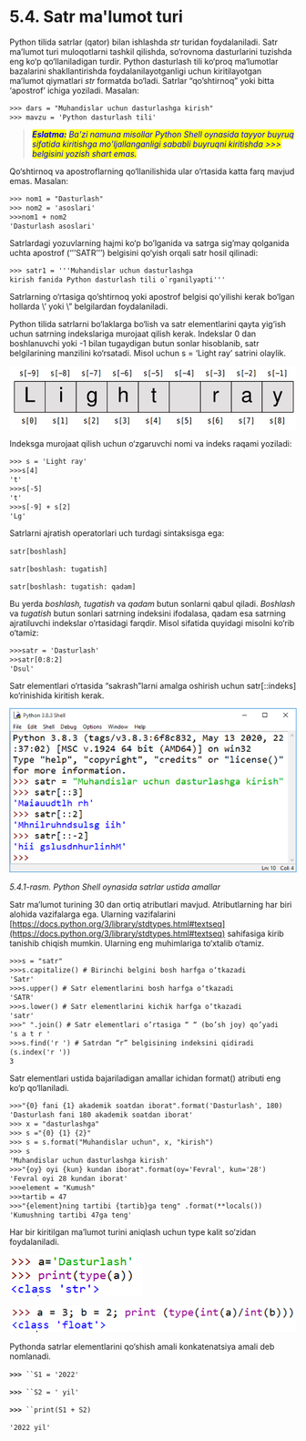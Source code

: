 # 5.4. Satr ma'lumot turi

Python tilida satrlar (qator) bilan ishlashda _str_ turidan foydalaniladi. Satr ma’lumot turi muloqotlarni tashkil qilishda, so‘rovnoma dasturlarini tuzishda eng ko‘p qo‘llaniladigan turdir. Python dasturlash tili ko‘proq ma‘lumotlar bazalarini shakllantirishda foydalanilayotganligi uchun kiritilayotgan ma‘lumot qiymatlari _str_ formatda bo‘ladi. Satrlar “qo’shtirnoq” yoki bitta ‘apostrof’ ichiga yoziladi. Masalan:

```
>>> dars = "Muhandislar uchun dasturlashga kirish"
>>> mavzu = 'Python dasturlash tili'
```

> _<mark style="color:blue;background-color:yellow;">**Eslatma:**</mark> <mark style="color:blue;background-color:yellow;"></mark><mark style="color:blue;background-color:yellow;">Ba'zi namuna misollar Python Shell oynasida tayyor buyruq sifatida kiritishga mo'ljallanganligi sababli buyruqni kiritishda >>> belgisini yozish shart emas.</mark>_

Qo‘shtirnoq va apostroflarning qo‘llanilishida ular o‘rtasida katta farq mavjud emas. Masalan:

```
>>> nom1 = "Dasturlash"
>>> nom2 = 'asoslari'
>>>nom1 + nom2
'Dasturlash asoslari'
```

Satrlardagi yozuvlarning hajmi ko‘p bo’lganida va satrga sig’may qolganida uchta apostrof (‘’’SATR’’’) belgisini qo‘yish orqali satr hosil qilinadi:

```
>>> satr1 = '''Muhandislar uchun dasturlashga
kirish fanida Python dasturlash tili o`rganilyapti'''
```

Satrlarning o‘rtasiga qo’shtirnoq yoki apostrof belgisi qo’yilishi kerak bo‘lgan hollarda \’ yoki \” belgilardan foydalaniladi.

Python tilida satrlarni bo‘laklarga bo‘lish va satr elementlarini qayta yig‘ish uchun satrning indekslariga murojaat qilish kerak. Indekslar 0 dan boshlanuvchi yoki -1 bilan tugaydigan butun sonlar hisoblanib, satr belgilarining manzilini ko‘rsatadi. Misol uchun s = ‘Light ray’ satrini olaylik.

![](../../.gitbook/assets/17)

Indeksga murojaat qilish uchun o‘zgaruvchi nomi va indeks raqami yoziladi:

```
>>> s = 'Light ray'
>>>s[4]
't'
>>>s[-5]
't'
>>>s[-9] + s[2]
'Lg'
```

Satrlarni ajratish operatorlari uch turdagi sintaksisga ega:

`satr[boshlash]`

`satr[boshlash: tugatish]`

`satr[boshlash: tugatish: qadam]`

Bu yerda _boshlash, tugatish_ va _qadam_ butun sonlarni qabul qiladi. _Boshlash_ va _tugatish_ butun sonlari satrning indeksini ifodalasa, qadam esa satrning ajratiluvchi indekslar o’rtasidagi farqdir. Misol sifatida quyidagi misolni ko‘rib o‘tamiz:

```
>>>satr = 'Dasturlash'
>>satr[0:8:2]
'Dsul'
```

Satr elementlari o‘rtasida “sakrash”larni amalga oshirish uchun satr\[::indeks] ko‘rinishida kiritish kerak.

![](../../.gitbook/assets/18)

_5.4.1-rasm. Python Shell oynasida satrlar ustida amallar_

Satr ma’lumot turining 30 dan ortiq atributlari mavjud. Atributlarning har biri alohida vazifalarga ega. Ularning vazifalarini [https://docs.python.org/3/library/stdtypes.html#textseq](https://docs.python.org/3/library/stdtypes.html#textseq) sahifasiga kirib tanishib chiqish mumkin. Ularning eng muhimlariga to‘xtalib o‘tamiz.

```
>>>s = "satr"
>>>s.capitalize() # Birinchi belgini bosh harfga o‘tkazadi
'Satr'
>>>s.upper() # Satr elementlarini bosh harfga o‘tkazadi
'SATR'
>>>s.lower() # Satr elementlarini kichik harfga o‘tkazadi
'satr'
>>>" ".join() # Satr elementlari o’rtasiga “ “ (bo’sh joy) qo’yadi
's a t r '
>>>s.find('r ') # Satrdan “r” belgisining indeksini qidiradi (s.index('r '))
3
```

Satr elementlari ustida bajariladigan amallar ichidan format() atributi eng ko‘p qo‘llaniladi.

```
>>>"{0} fani {1} akademik soatdan iborat".format('Dasturlash', 180)
'Dasturlash fani 180 akademik soatdan iborat'
>>> x = "dasturlashga"
>>> s ="{0} {1} {2}"
>>> s = s.format("Muhandislar uchun", x, "kirish")
>>> s
'Muhandislar uchun dasturlashga kirish'
>>>"{oy} oyi {kun} kundan iborat".format(oy='Fevral', kun='28')
'Fevral oyi 28 kundan iborat'
>>>element = "Kumush"
>>>tartib = 47
>>>"{element}ning tartibi {tartib}ga teng" .format(**locals())
'Kumushning tartibi 47ga teng'
```

Har bir kiritilgan ma’lumot turini aniqlash uchun type kalit so‘zidan foydalaniladi.

![](../../.gitbook/assets/19)

![](../../.gitbook/assets/20)

Pythonda satrlar elementlarini qo‘shish amali konkatenatsiya amali deb nomlanadi.

**`>>>`**` ``S1 = '2022'`

**`>>>`**` ``S2 = ' yil'`

**`>>>`**` ``print(S1 + S2)`

`'2022 yil'`
